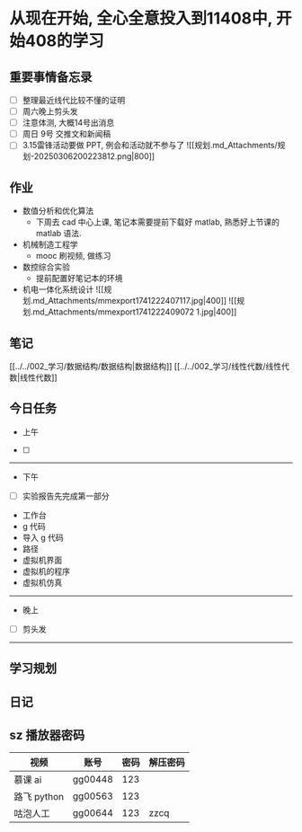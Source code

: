 # 从现在开始, 全心全意投入到11408中, 开始408的学习

## 重要事情备忘录
- [ ] 整理最近线代比较不懂的证明
- [ ] 周六晚上剪头发
- [ ] 注意体测, 大概14号出消息
- [ ] 周日 9号 交推文和新闻稿
- [ ] 3.15雷锋活动要做 PPT, 例会和活动就不参与了
![[规划.md_Attachments/规划-20250306200223812.png|800]]
## 作业
- 数值分析和优化算法
	- 下周去 cad 中心上课, 笔记本需要提前下载好 matlab, 熟悉好上节课的 matlab 语法.
- 机械制造工程学
	- mooc 刷视频, 做练习
- 数控综合实验
	- 提前配置好笔记本的环境
- 机电一体化系统设计 
	![[规划.md_Attachments/mmexport1741222407117.jpg|400]]
	![[规划.md_Attachments/mmexport1741222409072 1.jpg|400]]
## 笔记
[[../../002_学习/数据结构/数据结构|数据结构]]
[[../../002_学习/线性代数/线性代数|线性代数]]
## 今日任务
- 上午
- [ ] 
--- 
- 下午
- [ ] 实验报告先完成第一部分
- 工作台
- g 代码
- 导入 g 代码
- 路径
- 虚拟机界面
- 虚拟机的程序
- 虚拟机仿真
--- 
- 晚上
- [ ] 剪头发
--- 
## 学习规划

## 日记
## sz 播放器密码

| 视频        | 账号      | 密码  | 解压密码 |
| --------- | ------- | --- | ---- |
| 慕课 ai     | gg00448 | 123 |      |
| 路飞 python | gg00563 | 123 |      |
| 咕泡人工      | gg00644 | 123 | zzcq |
